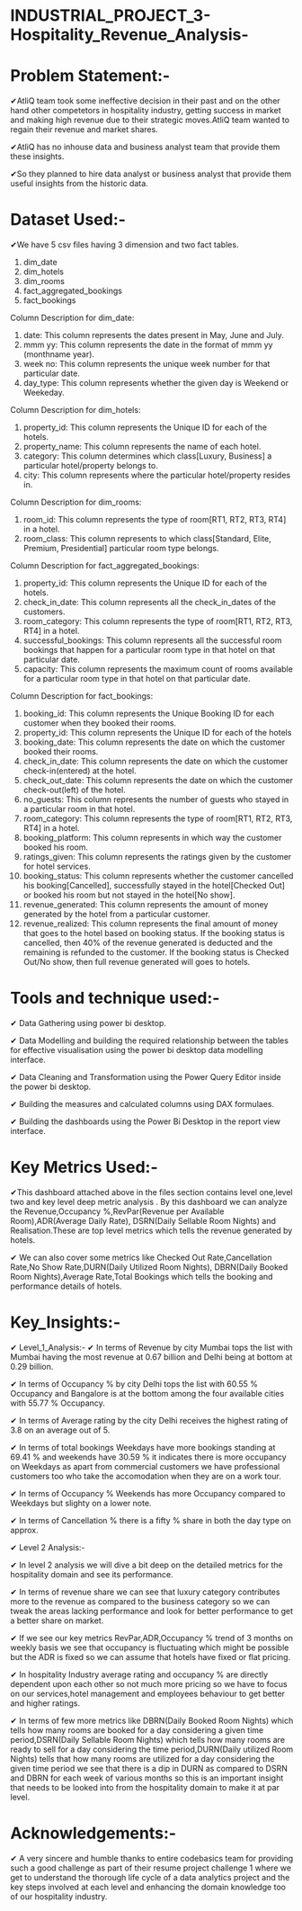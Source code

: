 # INDUSTRIAL_PROJECT_3-Hospitality_Revenue_Analysis-
# Problem Statement:-
✔AtliQ team took some ineffective decision in their past and on the other hand other competetors in hospitality industry,
  getting success in market and making high revenue due to their strategic moves.AtliQ team wanted to regain their 
  revenue and market shares.
  
✔AtliQ has no inhouse data and business analyst team that provide them these insights.

✔So they planned to hire data analyst or business analyst that provide them useful insights from the historic data.

# Dataset Used:-
✔We have 5 csv files having 3 dimension and two fact tables.
1. dim_date
2. dim_hotels
3. dim_rooms
4. fact_aggregated_bookings
5. fact_bookings


Column Description for dim_date:
1. date: This column represents the dates present in May, June and July.
2. mmm yy: This column represents the date in the format of mmm yy (monthname year).
3. week no: This column represents the unique week number for that particular date.
4. day_type: This column represents whether the given day is Weekend or Weekeday.



Column Description for dim_hotels:
1. property_id: This column represents the Unique ID for each of the hotels.
2. property_name: This column represents the name of each hotel.
3. category: This column determines which class[Luxury, Business] a particular hotel/property belongs to. 
4. city: This column represents where the particular hotel/property resides in.



Column Description for dim_rooms:
1. room_id: This column represents the type of room[RT1, RT2, RT3, RT4] in a hotel.
2. room_class: This column represents to which class[Standard, Elite, Premium, Presidential] particular room type belongs.


Column Description for fact_aggregated_bookings:
1. property_id: This column represents the Unique ID for each of the hotels.
2. check_in_date: This column represents all the check_in_dates of the customers.
3. room_category: This column represents the type of room[RT1, RT2, RT3, RT4] in a hotel.
4. successful_bookings: This column represents all the successful room bookings that happen for a particular room type in that hotel on that particular date.
5. capacity: This column represents the maximum count of rooms available for a particular room type in that hotel on that particular date.



Column Description for fact_bookings:
1. booking_id: This column represents the Unique Booking ID for each customer when they booked their rooms.
2. property_id: This column represents the Unique ID for each of the hotels
3. booking_date: This column represents the date on which the customer booked their rooms.
4. check_in_date: This column represents the date on which the customer check-in(entered) at the hotel.
5. check_out_date: This column represents the date on which the customer check-out(left) of the hotel.
6. no_guests: This column represents the number of guests who stayed in a particular room in that hotel.
7. room_category: This column represents the type of room[RT1, RT2, RT3, RT4] in a hotel.
8. booking_platform: This column represents in which way the customer booked his room.
9. ratings_given: This column represents the ratings given by the customer for hotel services.
10. booking_status: This column represents whether the customer cancelled his booking[Cancelled], successfully stayed in the hotel[Checked Out] or booked his room but not stayed in the hotel[No show].
11. revenue_generated: This column represents the amount of money generated by the hotel from a particular customer.
12. revenue_realized: This column represents the final amount of money that goes to the hotel based on booking status. If the booking status is cancelled, then 40% of the revenue generated is deducted and the remaining is refunded to the customer. If the booking status is Checked Out/No show, then full revenue generated will goes to hotels.

# Tools and technique used:-
✔ Data Gathering using power bi desktop.

✔ Data Modelling and building the required relationship between the tables for effective visualisation using the power 
  bi desktop data modelling interface.

✔ Data Cleaning and Transformation using the Power Query Editor inside the power bi desktop.

✔ Building the measures and calculated columns using DAX formulaes.

✔ Building the dashboards using the Power Bi Desktop in the report view interface.

# Key Metrics Used:-

✔This dashboard attached above in the files section contains level one,level two and key level deep metric analysis .
  By this dashboard we can analyze the Revenue,Occupancy %,RevPar(Revenue per Available Room),ADR(Average Daily Rate),
  DSRN(Daily Sellable Room Nights) and Realisation.These are top level metrics which tells the revenue generated by 
  hotels.

✔ We can also cover some metrics like Checked Out Rate,Cancellation Rate,No Show Rate,DURN(Daily Utilized Room Nights),
   DBRN(Daily Booked Room Nights),Average Rate,Total Bookings which tells the booking and performance details
   of hotels.

# Key_Insights:-
✔ Level_1_Analysis:-
  ✔ In terms of Revenue by city Mumbai tops the list with  Mumbai having the most revenue at 0.67 billion and Delhi 
    being at bottom at 0.29 billion.

  ✔ In terms of Occupancy % by city Delhi tops the list with 60.55 % Occupancy and Bangalore is at the bottom among 
    the four available cities with 55.77 % Occupancy.

  ✔ In terms of Average rating by the city Delhi receives the highest rating of 3.8 on an average out of 5.

  ✔ In terms of total bookings Weekdays have more bookings standing at 69.41 % and weekends have 30.59 % it indicates 
     there is more occupancy on Weekdays as apart from commercial customers we have professional customers too
     who take the accomodation when they are on a work tour.

  ✔ In terms of Occupancy % Weekends has more Occupancy compared to Weekdays but slighty on a lower note.

  ✔ In terms of Cancellation % there is a fifty % share in both the day type on approx.

✔ Level 2 Analysis:-

  ✔ In level 2 analysis we will dive a bit deep on the detailed metrics for the hospitality domain and see its 
     performance.
  
  ✔ In terms of revenue share we can see that luxury category contributes more to the revenue as compared to the 
     business category so we can tweak the areas lacking performance and look for better performance to get a better
     share on market.

  ✔ If we see our key metrics RevPar,ADR,Occupancy % trend of 3 months on weekly basis we see that occupancy is 
     fluctuating which might be possible but the ADR is fixed so we can assume that hotels have fixed or flat pricing.

  ✔  In hospitality Industry average rating and occupancy % are directly dependent upon each other so not much more         pricing so we have to focus on our services,hotel management and employees behaviour to get better and higher 
      ratings.
      
  ✔  In terms of few more metrics like DBRN(Daily Booked Room Nights) which tells how many rooms are booked for a day 
      considering a given time period,DSRN(Daily Sellable Room Nights) which tells how many rooms are ready to sell 
      for a day considering the time period,DURN(Daily utilized Room Nights) tells that how many rooms are utilized
      for a day considering the given time period we see that there is a dip in DURN as compared to DSRN and DBRN for 
      each week of various months so this is an important insight that needs to be looked into from the hospitality 
      domain to make it at par level.

  # Acknowledgements:-

  ✔ A very sincere and humble thanks to entire codebasics team for providing such a good challenge as part of their
    resume project challenge 1 where we get to understand the thorough life cycle of a data analytics project and the 
    key steps involved at each level and enhancing the domain knowledge too of our hospitality industry.

  



  


  

